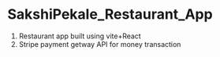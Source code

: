 # SakshiPekale_Restaurant_App

1. Restaurant app built using vite+React 
2. Stripe payment getway API for money transaction
